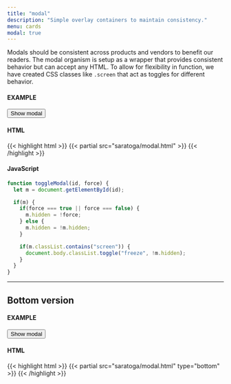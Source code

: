 ```yaml
---
title: "modal"
description: "Simple overlay containers to maintain consistency."
menu: cards
modal: true
---
```


Modals should be consistent across products and vendors to benefit our readers. The modal organism is setup as a wrapper that provides consistent behavior but can accept any HTML. To allow for flexibility in function, we have created CSS classes like `.screen` that act as toggles for different behavior.

#### EXAMPLE
<button class="ghost" onclick="toggleModal('main-modal')">Show modal</button>

#### HTML
{{< highlight html >}}
{{< partial src="saratoga/modal.html" >}}
{{< /highlight >}}

#### JavaScript
```js
function toggleModal(id, force) {
  let m = document.getElementById(id);

  if(m) {
    if(force === true || force === false) {
      m.hidden = !force;
    } else {
      m.hidden = !m.hidden;
    }

    if(m.classList.contains("screen")) {
      document.body.classList.toggle("freeze", !m.hidden);
    }
  }
}
```

---

## Bottom version

#### EXAMPLE
<button class="ghost" onclick="toggleModal('bottom-modal')">Show modal</button>

#### HTML
{{< highlight html >}}
{{< partial src="saratoga/modal.html" type="bottom" >}}
{{< /highlight >}}
